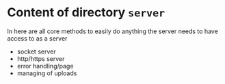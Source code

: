 # Content of directory `server`

In here are all core methods to easily do anything the server needs to have access to as a server

- socket server
- http/https server
- error handling/page
- managing of uploads
